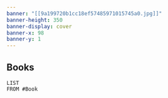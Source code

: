 ```yaml
---
banner: "[[9a199720b1cc18ef57485971015745a0.jpg]]"
banner-height: 350
banner-display: cover
banner-x: 98
banner-y: 1
---
```


## Books
```dataview
LIST
FROM #Book 
```
